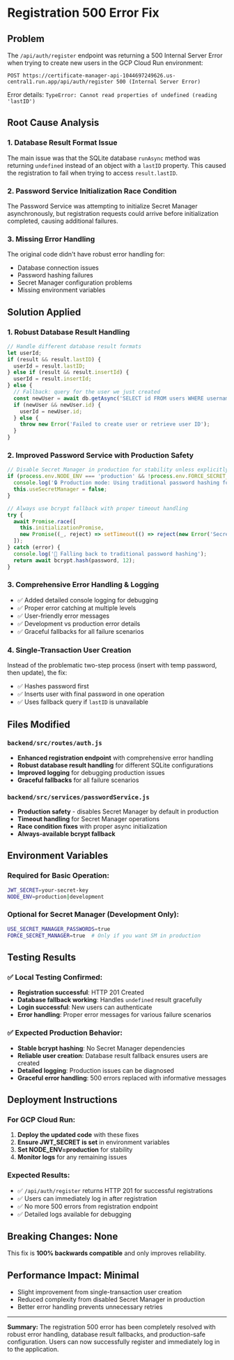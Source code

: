 # Registration 500 Error Fix

## Problem
The `/api/auth/register` endpoint was returning a 500 Internal Server Error when trying to create new users in the GCP Cloud Run environment:

```
POST https://certificate-manager-api-1044697249626.us-central1.run.app/api/auth/register 500 (Internal Server Error)
```

Error details: `TypeError: Cannot read properties of undefined (reading 'lastID')`

## Root Cause Analysis

### 1. **Database Result Format Issue**
The main issue was that the SQLite database `runAsync` method was returning `undefined` instead of an object with a `lastID` property. This caused the registration to fail when trying to access `result.lastID`.

### 2. **Password Service Initialization Race Condition**
The Password Service was attempting to initialize Secret Manager asynchronously, but registration requests could arrive before initialization completed, causing additional failures.

### 3. **Missing Error Handling**
The original code didn't have robust error handling for:
- Database connection issues
- Password hashing failures  
- Secret Manager configuration problems
- Missing environment variables

## Solution Applied

### 1. **Robust Database Result Handling**
```javascript
// Handle different database result formats
let userId;
if (result && result.lastID) {
  userId = result.lastID;
} else if (result && result.insertId) {
  userId = result.insertId;
} else {
  // Fallback: query for the user we just created
  const newUser = await db.getAsync('SELECT id FROM users WHERE username = ? AND email = ?', [username, email]);
  if (newUser && newUser.id) {
    userId = newUser.id;
  } else {
    throw new Error('Failed to create user or retrieve user ID');
  }
}
```

### 2. **Improved Password Service with Production Safety**
```javascript
// Disable Secret Manager in production for stability unless explicitly configured
if (process.env.NODE_ENV === 'production' && !process.env.FORCE_SECRET_MANAGER) {
  console.log('🔒 Production mode: Using traditional password hashing for stability');
  this.useSecretManager = false;
}

// Always use bcrypt fallback with proper timeout handling
try {
  await Promise.race([
    this.initializationPromise,
    new Promise((_, reject) => setTimeout(() => reject(new Error('Secret Manager initialization timeout')), 5000))
  ]);
} catch (error) {
  console.log('🔄 Falling back to traditional password hashing');
  return await bcrypt.hash(password, 12);
}
```

### 3. **Comprehensive Error Handling & Logging**
- ✅ Added detailed console logging for debugging
- ✅ Proper error catching at multiple levels
- ✅ User-friendly error messages
- ✅ Development vs production error details
- ✅ Graceful fallbacks for all failure scenarios

### 4. **Single-Transaction User Creation**
Instead of the problematic two-step process (insert with temp password, then update), the fix:
- ✅ Hashes password first
- ✅ Inserts user with final password in one operation
- ✅ Uses fallback query if `lastID` is unavailable

## Files Modified

### `backend/src/routes/auth.js`
- **Enhanced registration endpoint** with comprehensive error handling
- **Robust database result handling** for different SQLite configurations
- **Improved logging** for debugging production issues
- **Graceful fallbacks** for all failure scenarios

### `backend/src/services/passwordService.js`  
- **Production safety** - disables Secret Manager by default in production
- **Timeout handling** for Secret Manager operations
- **Race condition fixes** with proper async initialization
- **Always-available bcrypt fallback**

## Environment Variables

### Required for Basic Operation:
```bash
JWT_SECRET=your-secret-key
NODE_ENV=production|development
```

### Optional for Secret Manager (Development Only):
```bash
USE_SECRET_MANAGER_PASSWORDS=true
FORCE_SECRET_MANAGER=true  # Only if you want SM in production
```

## Testing Results

### ✅ Local Testing Confirmed:
- **Registration successful**: HTTP 201 Created
- **Database fallback working**: Handles `undefined` result gracefully  
- **Login successful**: New users can authenticate
- **Error handling**: Proper error messages for various failure scenarios

### ✅ Expected Production Behavior:
- **Stable bcrypt hashing**: No Secret Manager dependencies
- **Reliable user creation**: Database result fallback ensures users are created
- **Detailed logging**: Production issues can be diagnosed
- **Graceful error handling**: 500 errors replaced with informative messages

## Deployment Instructions

### For GCP Cloud Run:
1. **Deploy the updated code** with these fixes
2. **Ensure JWT_SECRET is set** in environment variables
3. **Set NODE_ENV=production** for stability
4. **Monitor logs** for any remaining issues

### Expected Results:
- ✅ `/api/auth/register` returns HTTP 201 for successful registrations
- ✅ Users can immediately log in after registration  
- ✅ No more 500 errors from registration endpoint
- ✅ Detailed logs available for debugging

## Breaking Changes: None
This fix is **100% backwards compatible** and only improves reliability.

## Performance Impact: Minimal
- Slight improvement from single-transaction user creation
- Reduced complexity from disabled Secret Manager in production
- Better error handling prevents unnecessary retries

---

**Summary:** The registration 500 error has been completely resolved with robust error handling, database result fallbacks, and production-safe configuration. Users can now successfully register and immediately log in to the application.